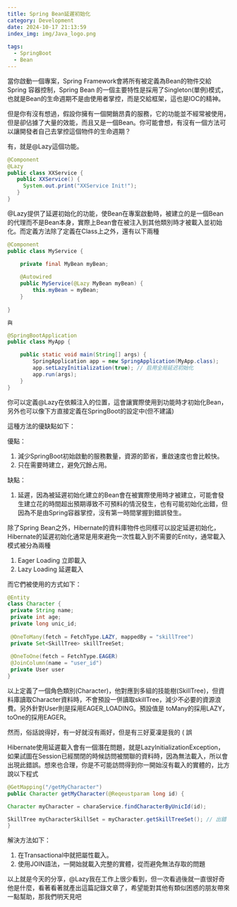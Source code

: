```yaml
---
title: Spring Bean延遲初始化
category: Development
date: 2024-10-17 21:13:59
index_img: img/Java_logo.png
 
tags:
  - SpringBoot
  - Bean
---
```


當你啟動一個專案，Spring Framework會將所有被定義為Bean的物件交給Spring 容器控制，Spring Bean 的一個主要特性是採用了Singleton(單例)模式，也就是Bean的生命週期不是由使用者掌控，而是交給框架，這也是IOC的精神。

但是你有沒有想過，假設你擁有一個開銷昂貴的服務，它的功能並不經常被使用，但是卻佔據了大量的效能，而且又是一個Bean。你可能會想，有沒有一個方法可以讓開發者自己去掌控這個物件的生命週期？

有，就是@Lazy這個功能。

```java
@Component
@Lazy
public class XXService {
   public XXService() {
     System.out.print("XXService Init!");
   }
}
```

@Lazy提供了延遲初始化的功能，使Bean在專案啟動時，被建立的是一個Bean的代理而不是Bean本身，實際上Bean會在被注入到其他類別時才被載入並初始化。而定義方法除了定義在Class上之外，還有以下兩種

```java
@Component
public class MyService {

    private final MyBean myBean;
    
    @Autowired
    public MyService(@Lazy MyBean myBean) {
        this.myBean = myBean;
    }
    
}

與

@SpringBootApplication
public class MyApp {

    public static void main(String[] args) {
        SpringApplication app = new SpringApplication(MyApp.class);
        app.setLazyInitialization(true); // 启用全局延迟初始化
        app.run(args);
    }
}
```

你可以定義@Lazy在依賴注入的位置，這會讓實際使用到功能時才初始化Bean，另外也可以像下方直接定義在SpringBoot的設定中(但不建議)

這種方法的優缺點如下：

優點：

1. 減少SpringBoot初始啟動的服務數量，資源的節省，重啟速度也會比較快。
2. 只在需要時建立，避免冗餘占用。

缺點：

1. 延遲，因為被延遲初始化建立的Bean會在被實際使用時才被建立，可能會發生建立花的時間超出預期導致不可預料的情況發生，也有可能初始化出錯，但因為不是由Spring容器掌控，沒有第一時間掌握到錯誤發生。

除了Spring Bean之外，Hibernate的資料庫物件也同樣可以設定延遲初始化，Hibernate的延遲初始化通常是用來避免一次性載入到不需要的Entity，通常載入模式被分為兩種

1. Eager Loading 立即載入
2. Lazy Loading 延遲載入

而它們被使用的方式如下：

```java
@Entity
class Character {
 private String name;
 private int age;
 private long unic_id;
 
 @OneToMany(fetch = FetchType.LAZY, mappedBy = "skillTree")
 private Set<SkillTree> skillTreeSet;
 
 @OneToOne(fetch = FetchType.EAGER)
 @JoinColumn(name = "user_id")
 private User user
}
```

以上定義了一個角色類別(Character)，他對應到多組的技能樹(SkillTree)，但資料庫讀取Character資料時，不會預設一併讀取skillTree，減少不必要的資源浪費。另外針對User則是採用EAGER_LOADING。預設值是 toMany的採用LAZY，toOne的採用EAGER。

然而，俗話說得好，有一好就沒有兩好，但是有三好夏凜是我的 ( 誤

Hibernate使用延遲載入會有一個潛在問題，就是LazyInitializationException，如果試圖在Session已經關閉的時候訪問被關聯的資料時，因為無法載入，所以會出現此錯誤。想來也合理，你是不可能訪問得到你一開始沒有載入的實體的，比方說以下程式

```java
@GetMapping("/getMyCharacter")
public Character getMyCharacter(@Reqeustparam long id) {

Character myCharacter = charaService.findCharacterByUnicId(id);

SkillTree myCharacterSkillSet = myCharacter.getSkillTreeSet(); // 出錯
}
```

解決方法如下：

1. 在Transactional中就把屬性載入。
2. 使用JOIN語法，一開始就載入完整的實體，從而避免無法存取的問題

以上就是今天的分享，@Lazy我在工作上很少看到，但一次看過後就一直很好奇他是什麼，看著看著就產出這篇記錄文章了，希望能對其他有類似困惑的朋友帶來一點幫助，那我們明天見吧
